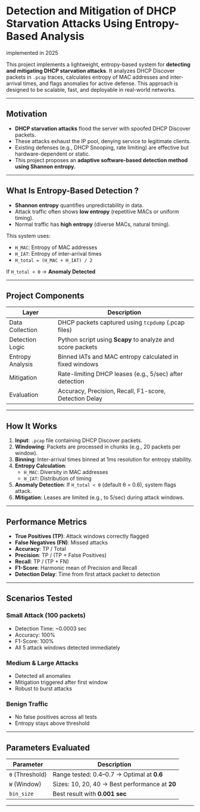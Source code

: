 # Detection and Mitigation of DHCP Starvation Attacks Using Entropy-Based Analysis
implemented in 2025

This project implements a lightweight, entropy-based system for **detecting and mitigating DHCP starvation attacks**. It analyzes DHCP Discover packets in `.pcap` traces, calculates entropy of MAC addresses and inter-arrival times, and flags anomalies for active defense. This approach is designed to be scalable, fast, and deployable in real-world networks.

---

##  Motivation

- **DHCP starvation attacks** flood the server with spoofed DHCP Discover packets.
- These attacks exhaust the IP pool, denying service to legitimate clients.
- Existing defenses (e.g., DHCP Snooping, rate limiting) are effective but hardware-dependent or static.
- This project proposes an **adaptive software-based detection method using Shannon entropy.**

---

##  What Is Entropy-Based Detection ?

- **Shannon entropy** quantifies unpredictability in data.
- Attack traffic often shows **low entropy** (repetitive MACs or uniform timing).
- Normal traffic has **high entropy** (diverse MACs, natural timing).

This system uses:
- `H_MAC`: Entropy of MAC addresses
- `H_IAT`: Entropy of inter-arrival times
- `H_total = (H_MAC + H_IAT) / 2`

If `H_total < θ` → **Anomaly Detected**

---

##  Project Components

| Layer            | Description                                                  |
|------------------|--------------------------------------------------------------|
| Data Collection  | DHCP packets captured using `tcpdump` (.pcap files)          |
| Detection Logic  | Python script using **Scapy** to analyze and score packets   |
| Entropy Analysis | Binned IATs and MAC entropy calculated in fixed windows      |
| Mitigation       | Rate-limiting DHCP leases (e.g., 5/sec) after detection       |
| Evaluation       | Accuracy, Precision, Recall, F1-score, Detection Delay        |

---

##  How It Works

1. **Input**: `.pcap` file containing DHCP Discover packets.
2. **Windowing**: Packets are processed in chunks (e.g., 20 packets per window).
3. **Binning**: Inter-arrival times binned at 1ms resolution for entropy stability.
4. **Entropy Calculation**:
   - `H_MAC`: Diversity in MAC addresses
   - `H_IAT`: Distribution of timing
5. **Anomaly Detection**: If `H_total < θ` (default θ = 0.6), system flags attack.
6. **Mitigation**: Leases are limited (e.g., to 5/sec) during attack windows.

---

##  Performance Metrics

- **True Positives (TP)**: Attack windows correctly flagged
- **False Negatives (FN)**: Missed attacks
- **Accuracy**: TP / Total
- **Precision**: TP / (TP + False Positives)
- **Recall**: TP / (TP + FN)
- **F1-Score**: Harmonic mean of Precision and Recall
- **Detection Delay**: Time from first attack packet to detection

---

##  Scenarios Tested

###  Small Attack (100 packets)

- Detection Time: ~0.0003 sec
- Accuracy: 100%
- F1-Score: 100%
- All 5 attack windows detected immediately

###  Medium & Large Attacks

- Detected all anomalies
- Mitigation triggered after first window
- Robust to burst attacks

###  Benign Traffic

- No false positives across all tests
- Entropy stays above threshold

---

##  Parameters Evaluated

| Parameter       | Description                                   |
|----------------|-----------------------------------------------|
| `θ` (Threshold) | Range tested: 0.4–0.7 → Optimal at **0.6**     |
| `W` (Window)    | Sizes: 10, 20, 40 → Best performance at **20** |
| `bin_size`      | Best result with **0.001 sec**                |

---

